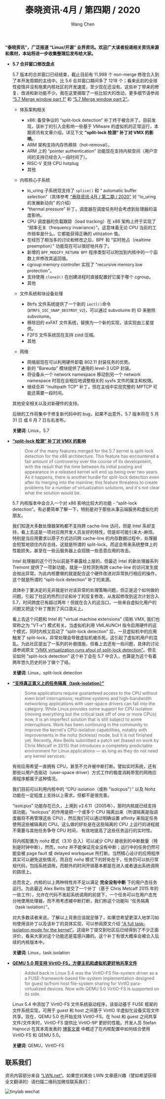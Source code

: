 ﻿---
title: 泰晓资讯·4月 / 第四期 / 2020
author: 'Wang Chen'
group: news
draft: false
top: false
album: 泰晓资讯
layout: weekly
license: "cc-by-nc-nd-4.0"
permalink: /tinylab-weekly-04-4th-2020/
tags:
  - Linux
  - split-lock
  - task-isolation
  - QEMU
  - VirtIO-FS
categories:
  - 泰晓资讯
  - 技术动态
  - 行业动向
---

**“泰晓资讯”，广泛报道 “Linux/开源” 业界资讯。欢迎广大读者投递相关资讯来源和素材，本站将进一步收集整理后发布给大家。**

- **5.7 合并窗口修改盘点**

    5.7 版本的合并窗口已经结束，截止目前有 11,998 个 non-merge 修改合入到了本开发周期的主线中。比 5.6 合并窗口期间多了 1218 个；看来此刻的全球性疫情并没有拖累内核社区的开发速度，至少现在还没有。这些补丁带来的修复、改进和新功能不少。我在这里摘取了一些比较大的改动，更多细节请参阅 [“5.7 Merge window part 1”](https://lwn.net/Articles/816313/) 和 [“5.7 Merge window part 2”](https://lwn.net/Articles/816934/)。

    - 体系架构相关

        - x86: 备受争议的 “split-lock detection” 补丁终于被合并了。目前发现，该补丁的引入会影响一些基于 VMware 的虚拟机的正常运行，本期资讯有文章介绍，详见下文 **“split-lock 检测” 补丁对 VMX 的影响**。
        - ARM 架构支持内存热移除（hot-removal）。
        - ARM 上的 “pointer authentication” 功能现在支持内核空间（用户空间的支持已经合入一段时间了）。
        - RISC-V 支持 CPU hotplug
        - 其他

    - 内核核心子系统

        - io_uring 子系统现支持了 `splice()` 和 “ automatic buffer selection”（具体参考 [“泰晓资讯·4月 / 第二期 / 2020”](https://tinylab.org/tinylab-weekly-04-2nd-2020/) 对 “io_uring 的发展新动向” 的介绍）
        - “thermal pressure” 补丁。调度器在调度任务时会考虑到处理器的温度影响。
        - CPU 调度器的负载跟踪（load tracking）在 x86 架构上终于实现了 “频率无关（frequency invariance）”。这意味着无论 CPU 当前的工作频率是什么，它都能获得正确的 utilization 值。
        - 在经历了相当多的讨论和修改之后，BPF 和 “实时抢占（realtime preemption）” 功能现在可以很好地共存了。
        - 新增的 `BPF_MODIFY_RETURN BPF` 程序类型可以附加到内核中的一个函数上并修改其返回值。
        - cgroup memory controller 实现了 "recursive memory.low protection"。
        - 支持使用 `clone3()` 在创建进程时直接配置好它属于哪个 cgroup。
        - 其他

    - 文件系统和块设备处理

        - Btrfs 文件系统提供了一个新的 `ioctl()`命令 (`BTRFS_IOC_SNAP_DESTROY_V2`)，可以通过 subvolume 的 ID 来删除 subvolume。
        - 移除旧的 exFAT 文件系统，替换为一个新的实现，该实现由三星提供。
        - F2FS 文件系统现在支持 zstd 压缩。
        - 其他

    - 网络

        - 网络层现在可以利用硬件卸载 802.11 封装任务的优势。
        - 新的 "Bareudp" 模块提供了通用的 level-3 UDP 封装。
        - 将设备从一个 network namespace 移动到另一个 network namespace 时现在会相应地调整相关的 sysfs 文件的属主和权限。
        - 继续合并 “multipath TCP” 补丁，但在主线中实现完整的 MPTCP 可能还需要一段时间。

    其他安全相关以及对新硬件的支持。

    后继的工作将集中于修复新代码中的 bug，如果不出意外，5.7 版本将在 5 月 31 日 或 6 月 7 日左右发布。

    **关键词**: Linux，5.7

- [**“split-lock 检测” 补丁对 VMX 的影响**](https://lwn.net/Articles/816918/)

    > One of the many features merged for the 5.7 kernel is split-lock detection for the x86 architecture. This feature has encountered a fair amount of controversy over the course of its development, with the result that the time between its initial posting and appearance in a released kernel will end up being over two years. As it happens, there is another hurdle for split-lock detection even after its merging into the mainline; this feature threatens to create problems for a number of virtualization solutions, and it's not clear what the solution would be.

    5.7 内核版本中会合入一个对 x86 影响比较大的功能 - “split-lock detection”。有必要简单了解一下，特别是对于那些从事云端服务和虚拟化的朋友。

    我们知道大多数处理器架构都不支持跨 cache-line 访问，但是 Intel 系却支持，看上去这是一项对应用开发人员友好的特性，但是却可能引来大-麻烦。特别是当应用要求以原子方式访问跨 cache-line 的内存数据过程中，处理器会短暂地锁住内存总线，这就是所谓的 split-lock。而这会带来系统整体上的性能损失，甚至在一些云服务器上会招致一些恶意应用的攻击。

    Intel 处理器的这个行为以前是不暴露给上层的，但最近 Intel 的新处理器系列 Tremont 提供了一项新功能，就是一旦检测到有跨 cache-line 的访问发生就会抛出异常。为此内核要做的就是配合这个硬件改进对异常执行相应的操作，这个就是所谓的 “split-lock detection” 补丁的来源。

    具体补丁要决定的无非就是针对该异常的处理策略问题，但正是这个如何做的问题，引起了社区的热烈讨论和补丁的反复修改，从发起修改到这次计划合入 5.7，时间跨度已有超过两年！但就在合入的这当口，一些来自虚拟化用户的问题又把这个补丁推到了风口浪尖上。

    看上去这个问题和 Intel 的 "virtual machine extensions" (简称 VMX, 我们也常称之为 "VT-x") 模式有关。当虚拟机利用 VMLAUNCH 指令启用硬件的这个模式，同时内核又启动了 “split-lock detection” 后，一旦虚拟机中的应用触发了 split-lock，异常处理会导致虚拟机被杀死。这引起了虚拟机用户的混乱。为此社区提出了一系列的补救措施，但看上去还有一些问题，具体的讨论请参阅原文 [“VMX virtualization runs afoul of split-lock detection”](https://lwn.net/Articles/816918/)。但无论如何 “split-lock detection” 这个补丁会在 5.7 中合入，也算是为这个有着两年悠久历史的补丁做个了结。

    **关键词**: Linux，split-lock detection

- [**“支持真正意义上的任务隔离（task-isolation）”**](https://lwn.net/Articles/816298/)

    > Some applications require guaranteed access to the CPU without even brief interruptions; realtime systems and high-bandwidth networking applications with user-space drivers can fall into the category. While Linux provides some support for CPU isolation (moving everything but the critical task off of one or more CPUs) now, it is an imperfect solution that is still subject to some interruptions. Work has been continuing in the community to improve the kernel's CPU-isolation capabilities, notably with improvements in the nohz (tickless) mode, but it is not finished yet. Recently, Alex Belits submitted a patch set (based on work by Chris Metcalf in 2015) that introduces a completely predictable environment for Linux applications — as long as they do not need any kernel services.

    有些应用希望一直拥有 CPU，甚至不允许被中断打断。譬如实时系统，还有那些以用户态驱动（user-space driver）方式工作的极度消耗带宽的网络应用程序都属于这种情况。

    我们目前可以利用内核中的 “CPU isolation（或称 "isolcpus"）” 以及 Nohz 功能在一定程度上支持以上需求，但都不是很完善。

    “isolcpus” 功能存在已久，上溯到 v2.6.11（2005年），那时内核就已经支持该功能。“isolcpus” 的作用是把一个或多个 CPU 隔离出来（所谓隔离是指调度器将不再管理这些 CPU），然后我们可以通过明确设置 affinity 来指定任务使用这些被隔离的 CPU。这么做的好处是在这些隔离的 CPU 上运行的进程就不需要与其他任务争夺 CPU 时间， 有效地提高了这些任务运行的实时性。

    将内核配置为 nohz 模式（3.10 合入）可以减少 CPU 接收到的中断数量（特别是时钟中断），然而，nohz 并不能保证完全没有中断；运行中的任务仍然可能会被 page fault 或 delayed workqueue 所打断。当然精心设计的应用程序其实可以避免这些情况，而且在 nohz 模式下的好处在于，任务仍可以执行常规代码，包括系统调用，而额外的时间开销基本都是在进入或者退出系统调用的路径上。

    总而言之，内核的以上两种特性并不足以满足 **完全没有中断** 下的用户态任务运行。为此最近 Alex Belits 提交了一个补丁（基于 Chris Metcalf 2015 年的一些工作），允许在代码不发起系统调用的前提下，一个任务可以在用户态充分地使用处理器，而不用考虑被中断打断，我们称这个功能叫 “任务隔离（task isolation）”。

    对大多数读者来说，了解以上背景应该就足够了，如果您希望更深入地学习如何使用该补丁以及该补丁的具体实现，可以参阅原文介绍 [“A full task-isolation mode for the kernel”](https://lwn.net/Articles/816298/)。这组补丁提交到社区后已经得到了不少正面评价，看来大家对这个功能还是蛮感兴趣的。这个补丁有很大概率会被合入后续的内核版本中。

    **关键词**: Linux，task isolation

- [**QEMU 5.0 将支持 VirtIO-FS，方便主机和虚拟机更好地共享文件**](https://www.phoronix.com/scan.php?page=news_item&px=VirtIO-FS-QEMU-5.0-Merged)

    > Added back in Linux 5.4 was the VirtIO-FS file-system driver as a a FUSE-framework-based file-system implementation designed for guest to/from host file-system sharing for VirtIO para-virtualized devices. Now with QEMU 5.0 VirtIO-FS is supported on its side.

    Linux 5.4 中添加了 VirtIO-FS 文件系统驱动程序，该驱动基于 FUSE 框架的文件系统实现，可用于 guest 和 host 之间基于 VirtIO 半虚拟化设备实现文件共享。现在，QEMU 5.0 也开始支持 VirtIO-FS。在 host 和 guest 之间共享文件/文件夹时，VirtIO-FS 提供比 VirtIO-9P 更好的性能。开发人员 Stefan Hajnoczi 在其本周发表的 [博客文章](http://blog.vmsplice.net/2020/04/virtio-fs-has-landed-in-qemu-50.html) 中概述了在内核配置中如何结合使用 VirtIO-FS 和 QEMU 5.0。

    **关键词**: QEMU，VirtIO-FS

## 联系我们

资讯内容部分来自 [“LWN.net“](https://lwn.net/)。如果您对某些 LWN 文章感兴趣（譬如希望获得全文翻译的）请扫描二维码加微信联系我们：

![tinylab wechat](/images/wechat/tinylab.jpg)
